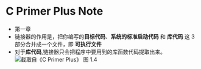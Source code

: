 # C Primer Plus Note
- 第一章 
- 链接器的作用是，把你编写的**目标代码**、**系统的标准启动代码** 和 **库代码** 这 3 部分合并成一个文件，即 **可执行文件**
- 对于**库代码**,链接器只会把程序中要用到的库函数代码提取出来。
![截取自《C Primer Plus》 图 1.4](https://cdn.jsdelivr.net/gh/ChenDaojun/MyCDN/images/C_language_Note/Number1.png)